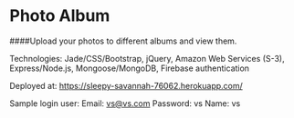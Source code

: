# Photo Album

####Upload your photos to different albums and view them.

Technologies: Jade/CSS/Bootstrap, jQuery, Amazon Web Services (S-3), Express/Node.js, Mongoose/MongoDB, Firebase authentication

Deployed at: https://sleepy-savannah-76062.herokuapp.com/

Sample login user:
Email: vs@vs.com
Password: vs
Name: vs
